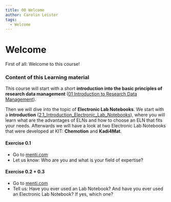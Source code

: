 ```yaml
---
title: 00 Welcome
author: Carolin Leister
tags:
  - Welcome
---
```


# Welcome

First of all: Welcome to this course!

### Content of this Learning material

This course will start with a short **introduction into the basic principles of research data management** ([01 Introduction to Research Data Management](../01%20Introduction%20to%20Research%20Data%20Management/RDM_content.md)).

Then we will dive into the topic of **Electronic Lab Notebooks**. We start with a **introduction** ([2.1_Introduction_Electronic_Lab_Notebooks](../02%20Electronic%20Lab%20Notebooks/2.1_Introduction_Electronic_Lab_Notebooks.md)), where you will learn what are the advantages of ELNs and how to choose an ELN that fits your needs. Afterwards we will have a look at two Electronic Lab Notebooks that were developed at KIT: **Chemotion** and **Kadi4Mat**.

#### Exercise 0.1 
- Go to [menti.com](https://www.menti.com/al7833thwbop)
- Let us know: Who are you and what is your field of expertise?

#### Exercise 0.2 + 0.3
- Go to [menti.com](https://www.menti.com/al7833thwbop)
- Tell us: Have you ever used an Lab Notebook? And have you ever used an Electronic Lab Notebook? If yes, which one?

